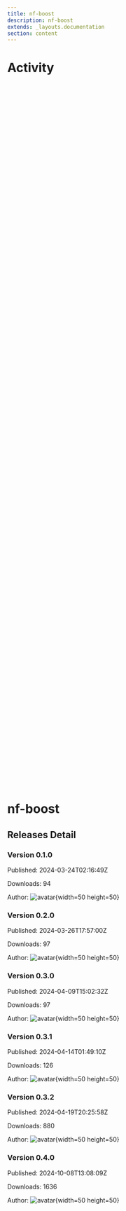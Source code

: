 ```yaml
---
title: nf-boost
description: nf-boost
extends: _layouts.documentation
section: content
---
```


# Activity

<div style="position: relative; height:40vh; width:80vw">
    <canvas id="releases"></canvas>
</div>
<script type="module" src="nf-boost.js"></script>

# nf-boost
        

## Releases Detail


### Version 0.1.0

Published: 2024-03-24T02:16:49Z

Downloads: 94

Author: ![avatar](https://avatars.githubusercontent.com/u/7884825?v=4 "bentsherman"){width=50 height=50}


### Version 0.2.0

Published: 2024-03-26T17:57:00Z

Downloads: 97

Author: ![avatar](https://avatars.githubusercontent.com/u/7884825?v=4 "bentsherman"){width=50 height=50}


### Version 0.3.0

Published: 2024-04-09T15:02:32Z

Downloads: 97

Author: ![avatar](https://avatars.githubusercontent.com/u/7884825?v=4 "bentsherman"){width=50 height=50}


### Version 0.3.1

Published: 2024-04-14T01:49:10Z

Downloads: 126

Author: ![avatar](https://avatars.githubusercontent.com/u/7884825?v=4 "bentsherman"){width=50 height=50}


### Version 0.3.2

Published: 2024-04-19T20:25:58Z

Downloads: 880

Author: ![avatar](https://avatars.githubusercontent.com/u/7884825?v=4 "bentsherman"){width=50 height=50}


### Version 0.4.0

Published: 2024-10-08T13:08:09Z

Downloads: 1636

Author: ![avatar](https://avatars.githubusercontent.com/u/7884825?v=4 "bentsherman"){width=50 height=50}

